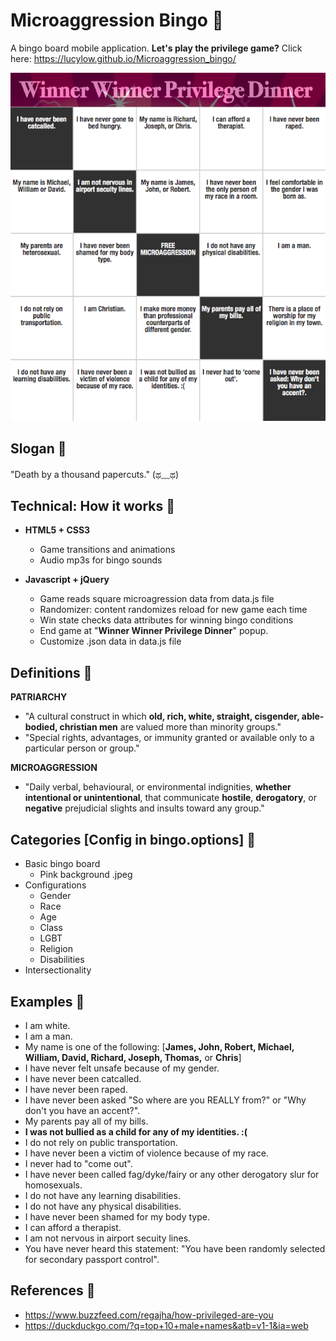 # Microaggression Bingo &#x1F49C;
A bingo board mobile application. 
**Let's play the privilege game?**
Click here: https://lucylow.github.io/Microaggression_bingo/

![Picture](https://github.com/lucylow/Microaggression_bingo/blob/master/win%20state%202.png)

## Slogan &#x1F49C;
"Death by a thousand papercuts." (ಥ﹏ಥ)	

## Technical: How it works  &#x1F49C;
* **HTML5 + CSS3** 
  * Game transitions and animations
  * Audio mp3s for bingo sounds
  
* **Javascript + jQuery**
  * Game reads square microagression data from data.js file 
  * Randomizer: content randomizes reload for new game each time 
  * Win state checks data attributes for winning bingo conditions
  * End game at "**Winner Winner Privilege Dinner**" popup.
  * Customize .json data in data.js file

## Definitions &#x1F49C;

**PATRIARCHY**
* "A cultural construct in which **old, rich, white, straight, cisgender, able-bodied, christian men** are valued more than minority groups."
* "Special rights, advantages, or immunity granted or available only to a particular person or group."

**MICROAGGRESSION**
* "Daily verbal, behavioural, or environmental indignities, **whether intentional or unintentional**, that communicate **hostile**, **derogatory**, or **negative** prejudicial slights and insults toward any group."


## Categories [Config in bingo.options] &#x1F49C;
* Basic bingo board
  * Pink background .jpeg
* Configurations 
  * Gender
  * Race
  * Age
  * Class
  * LGBT
  * Religion
  * Disabilities
* Intersectionality

## Examples &#x1F49C;

* I am white.
* I am a man.
* My name is one of the following: [**James, John, Robert, Michael, William, David, Richard, Joseph, Thomas,** or **Chris**]
* I have never felt unsafe because of my gender.
* I have never been catcalled.
* I have never been raped.
* I have never been asked "So where are you REALLY from?" or "Why don't you have an accent?".
* My parents pay all of my bills.
* **I was not bullied as a child for any of my identities. :(**
* I do not rely on public transportation.
* I have never been a victim of violence because of my race.
* I never had to "come out".
* I have never been called fag/dyke/fairy or any other derogatory slur for homosexuals.
* I do not have any learning disabilities.
* I do not have any physical disabilities.
* I have never been shamed for my body type.
* I can afford a therapist. 
* I am not nervous in airport secuity lines.
* You have never heard this statement: "You have been randomly selected for secondary passport control".

## References &#x1F49C;
* https://www.buzzfeed.com/regajha/how-privileged-are-you
* https://duckduckgo.com/?q=top+10+male+names&atb=v1-1&ia=web
